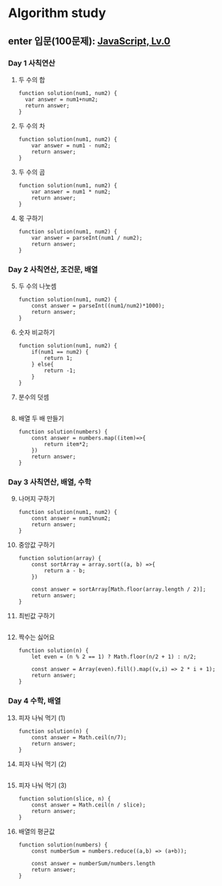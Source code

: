 # Algorithm study
## enter 입문(100문제): [JavaScript, Lv.0](https://school.programmers.co.kr/learn/challenges/beginner?order=acceptance_desc&languages=javascript)

### Day 1 사칙연산
1. 두 수의 합
    ```
    function solution(num1, num2) {
      var answer = num1+num2;
      return answer;
    }
    ```
2. 두 수의 차
    ```
    function solution(num1, num2) {
        var answer = num1 - num2;
        return answer;
    }
    ```
3. 두 수의 곱
    ```
    function solution(num1, num2) {
        var answer = num1 * num2;
        return answer;
    }
    ```
4. 몫 구하기
    ```
    function solution(num1, num2) {
        var answer = parseInt(num1 / num2);
        return answer;
    }
    ```

### Day 2 사칙연산, 조건문, 배열
5. 두 수의 나눗셈
    ```
    function solution(num1, num2) {
        const answer = parseInt((num1/num2)*1000);
        return answer;
    }
    ```
6. 숫자 비교하기
    ```
    function solution(num1, num2) {
        if(num1 == num2) {
            return 1;
        } else{
            return -1;
        }
    }
    ```
7. 분수의 덧셈
    ```

    ```
8. 배열 두 배 만들기
    ```
    function solution(numbers) {
        const answer = numbers.map((item)=>{
            return item*2;
        })
        return answer;
    }
    ```

### Day 3 사칙연산, 배열, 수학
9. 나머지 구하기
    ```
    function solution(num1, num2) {
        const answer = num1%num2;
        return answer;
    }
    ```
10. 중앙값 구하기
    ```
    function solution(array) {
        const sortArray = array.sort((a, b) =>{
            return a - b;
        })

        const answer = sortArray[Math.floor(array.length / 2)];
        return answer;
    }
    ```
11. 최빈값 구하기
    ```

    ```
12. 짝수는 싫어요
    ```
    function solution(n) {
        let even = (n % 2 == 1) ? Math.floor(n/2 + 1) : n/2;

        const answer = Array(even).fill().map((v,i) => 2 * i + 1);
        return answer;
    }
    ```

### Day 4 수학, 배열
13. 피자 나눠 먹기 (1)
    ```
    function solution(n) {
        const answer = Math.ceil(n/7);
        return answer;
    }
    ```
14. 피자 나눠 먹기 (2)
    ```

    ```
15. 피자 나눠 먹기 (3)
    ```
    function solution(slice, n) {
        const answer = Math.ceil(n / slice);
        return answer;
    }
    ```
16. 배열의 평균값
    ```
    function solution(numbers) {
        const numberSum = numbers.reduce((a,b) => (a+b));

        const answer = numberSum/numbers.length
        return answer;
    }
    ```